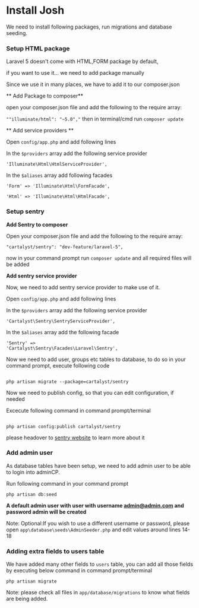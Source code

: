 # Install Josh
We need to install following packages, run migrations and database seeding.

### Setup HTML package

Laravel 5 doesn't come with HTML,FORM package by default,

if you want to use it... we need to add package manually

Since we use it in many places, we have to add it to our composer.json

** Add Package to composer**

open your composer.json file and add the following to the require array:

<code>""illuminate/html": "~5.0","</code> then in terminal/cmd run <code>composer update</code>

** Add service providers **

Open <code>config/app.php</code> and add following lines

In the <code>$providers</code> array add the following service provider

<code>'Illuminate\Html\HtmlServiceProvider',</code>

In the <code>$aliases</code> array add  following facades

<code>'Form'      => 'Illuminate\Html\FormFacade',</code>

<code>'Html'      => 'Illuminate\Html\HtmlFacade',</code>

### Setup sentry
**Add Sentry to composer**

Open your composer.json file and add the following to the require array:

<code>"cartalyst/sentry": "dev-feature/laravel-5",</code>

now in your command prompt run <code>composer update</code> and all required files will be added

**Add sentry service provider**

Now, we need to add sentry service provider to make use of it.

Open <code>config/app.php</code> and add following lines

In the <code>$providers</code> array add the following service provider

<code>'Cartalyst\Sentry\SentryServiceProvider',</code>

In the <code>$aliases</code> array add the following facade

<code>'Sentry' => 'Cartalyst\Sentry\Facades\Laravel\Sentry',</code>

Now we need to add user, groups etc tables to database, to do so in your command prompt, execute following code

```

php artisan migrate --package=cartalyst/sentry

```


Now we need to publish config, so that you can edit configuration, if needed

Excecute following command in command prompt/terminal
```

php artisan config:publish cartalyst/sentry

```

please headover to [sentry website](https://cartalyst.com/manual/sentry) to learn more about it

### Add admin user
As database tables have been setup, we need to add admin user to be able to login into adminCP.

Run following command in your command prompt

```
php artisan db:seed

```

**A default admin user with user with username admin@admin.com and password admin will be created**

Note: Optional:If you wish to use a different username or password, please open <code>app\database\seeds\AdminSeeder.php</code> and edit values around lines 14-18

### Adding extra fields to users table
We have added many other fields to <code>users</code> table, you can add all those fields by executing below command in command prompt/terminal

<code>php artisan migrate</code>

Note: please check all files in <code>app/database/migrations</code> to know what fields are being added.
